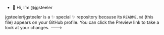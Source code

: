 - 👋 Hi, I’m @jgsteeler

jgsteeler/jgsteeler is a ✨ special ✨ repository because its `README.md` (this file) appears on your GitHub profile.
You can click the Preview link to take a look at your changes.
--->
